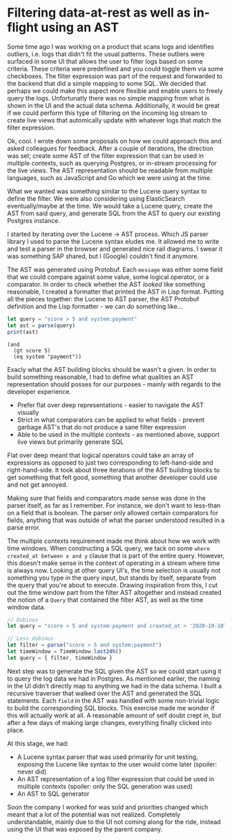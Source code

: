 # Filtering data-at-rest as well as in-flight using an AST

Some time ago I was working on a product that scans logs and identifies outliers, i.e. logs that didn't fit the usual patterns. 
These outliers were surfaced in some UI that allows the user to filter logs based on some criteria. 
These criteria were predefined and you could toggle them via some checkboxes. 
The filter expression was part of the request and forwarded to the backend that did a simple mapping to some SQL. 
We decided that perhaps we could make this aspect more flexible and enable users to freely query the logs. 
Unfortunatly there was no simple mapping from what is shown in the UI and the actual data schema. 
Additionally, it would be great if we could perform this type of filtering on the incoming log stream to create live views that automically update with whatever logs that match the filter expression.

Ok, cool. 
I wrote down some proposals on how we could approach this and asked colleagues for feedback. 
After a couple of iterations, the direction was set; create some AST of the filter expression that can be used in multiple contexts, such as querying Postgres, or in-stream processing for the live views. 
The AST representation should be readable from multiple languages, such as JavaScript and Go which we were using at the time.

What we wanted was something similar to the Lucene query syntax to define the filter. 
We were also considering using ElasticSearch eventually/maybe at the time. 
We would take a Lucene query, create the AST from said query, and generate SQL from the AST to query our existing Postgres instance. 

I started by iterating over the Lucene -> AST process. Which JS parser library I used to parse the Lucene syntax eludes me. 
It allowed me to write and test a parser in the browser and generated nice rail diagrams. 
I swear it was something SAP shared, but I (Google) couldn't find it anymore. 

The AST was generated using Protobuf. 
Each `message` was either some field that we could compare against some value, some logical operator, or a comparator. 
In order to check whether the AST *looked* like something reasonable, I created a formatter that printed the AST in Lisp format.
Putting all the pieces together: the Lucene to AST parser, the AST Protobuf definition and the Lisp formatter - we can do something like...

```javascript
let query = "score > 5 and system:payment"
let ast = parse(query)
print(ast)
```

```
(and 
  (gt score 5) 
  (eq system "payment"))
```

Exacly what the AST building blocks should be wasn't a given. 
In order to build something reasonable, I had to define what qualities an AST representation should posses for our purposes - mainly with regards to the developer experience. 
* Prefer flat over deep representations - easier to navigate the AST visually
* Strict in what comparators can be applied to what fields - prevent garbage AST's that do not produce a sane filter expression
* Able to be used in the multiple contexts - as mentioned above, support live views but primarily generate SQL 

Flat over deep meant that logical operators could take an array of expressions as opposed to just two corresponding to left-hand-side and right-hand-side. 
It took about three iterations of the AST building blocks to get something that felt good, something that another developer could use and not get annoyed.

Making sure that fields and comparators made sense was done in the parser itself, as far as I remember. 
For instance, we don't want to less-than on a field that is boolean.
The parser only allowed certain comparators for fields, anything that was outside of what the parser understood resulted in a parse error.

The multiple contexts requirement made me think about how we work with time windows. 
When constructing a SQL query, we tack on some `where created_at between x and y` clause that is part of the entire query.
However, this doesn't make sense in the context of operating in a stream where time is always now.
Looking at other query UI's, the time selection is usually not something you type in the query input, but stands by itself, separate from the query that you're about to execute.
Drawing inspiration from this, I cut out the time window part from the filter AST altogether and instead created the notion of a `Query` that contained the filter AST, as well as the time window data.

```javascript
// Dubious
let query = "score > 5 and system:payment and created_at > '2020-10-10T00:00:00' and created_at < '2020-10-11T00:00:00'"

// Less dubious
let filter = parse("score > 5 and system:payment")
let timeWindow = TimeWindow.last24h()
let query = { filter, timeWindow }
```

Next step was to generate the SQL given the AST so we could start using it to query the log data we had in Postgres.
As mentioned earlier, the naming in the UI didn't directly map to anything we had in the data schema.
I built a recursive traverser that walked over the AST and generated the SQL statements. 
Each `field` in the AST was handled with some non-trivial logic to build the corresponding SQL blocks.
This exercise made me wonder if this will actually work at all. 
A reasonable amount of self doubt crept in, but after a few days of making large changes, everything finally clicked into place.

At this stage, we had:
* A Lucene syntax parser that was used primarily for unit testing, exposing the Lucene like syntax to the user would come later (spoiler: never did)
* An AST representation of a log filter expression that could be used in multiple contexts (spoiler: only the SQL generation was used)
* An AST to SQL generator

Soon the company I worked for was sold and priorities changed which meant that a lot of the potential was not realized. 
Completely understandable, mainly due to the UI not coming along for the ride, instead using the UI that was exposed by the parent company.
